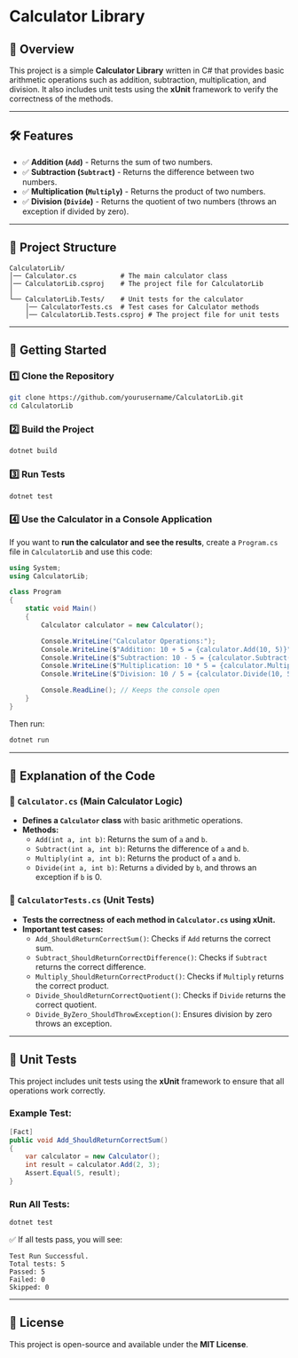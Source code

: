 # Calculator Library

## 📖 Overview
This project is a simple **Calculator Library** written in C# that provides basic arithmetic operations such as addition, subtraction, multiplication, and division. It also includes unit tests using the **xUnit** framework to verify the correctness of the methods.

---

## 🛠 Features
- ✅ **Addition (`Add`)** - Returns the sum of two numbers.
- ✅ **Subtraction (`Subtract`)** - Returns the difference between two numbers.
- ✅ **Multiplication (`Multiply`)** - Returns the product of two numbers.
- ✅ **Division (`Divide`)** - Returns the quotient of two numbers (throws an exception if divided by zero).

---

## 📂 Project Structure
```
CalculatorLib/
│── Calculator.cs           # The main calculator class
│── CalculatorLib.csproj    # The project file for CalculatorLib
│
└── CalculatorLib.Tests/    # Unit tests for the calculator
    │── CalculatorTests.cs  # Test cases for Calculator methods
    │── CalculatorLib.Tests.csproj # The project file for unit tests
```

---

## 🚀 Getting Started

### 1️⃣ **Clone the Repository**
```sh
git clone https://github.com/yourusername/CalculatorLib.git
cd CalculatorLib
```

### 2️⃣ **Build the Project**
```sh
dotnet build
```

### 3️⃣ **Run Tests**
```sh
dotnet test
```

### 4️⃣ **Use the Calculator in a Console Application**
If you want to **run the calculator and see the results**, create a `Program.cs` file in `CalculatorLib` and use this code:

```csharp
using System;
using CalculatorLib;

class Program
{
    static void Main()
    {
        Calculator calculator = new Calculator();

        Console.WriteLine("Calculator Operations:");
        Console.WriteLine($"Addition: 10 + 5 = {calculator.Add(10, 5)}");
        Console.WriteLine($"Subtraction: 10 - 5 = {calculator.Subtract(10, 5)}");
        Console.WriteLine($"Multiplication: 10 * 5 = {calculator.Multiply(10, 5)}");
        Console.WriteLine($"Division: 10 / 5 = {calculator.Divide(10, 5)}");

        Console.ReadLine(); // Keeps the console open
    }
}
```

Then run:
```sh
dotnet run
```

---

## 🧩 Explanation of the Code

### 📌 `Calculator.cs` (Main Calculator Logic)
- **Defines a `Calculator` class** with basic arithmetic operations.
- **Methods:**
  - `Add(int a, int b)`: Returns the sum of `a` and `b`.
  - `Subtract(int a, int b)`: Returns the difference of `a` and `b`.
  - `Multiply(int a, int b)`: Returns the product of `a` and `b`.
  - `Divide(int a, int b)`: Returns `a` divided by `b`, and throws an exception if `b` is 0.

### 📌 `CalculatorTests.cs` (Unit Tests)
- **Tests the correctness of each method in `Calculator.cs` using xUnit.**
- **Important test cases:**
  - `Add_ShouldReturnCorrectSum()`: Checks if `Add` returns the correct sum.
  - `Subtract_ShouldReturnCorrectDifference()`: Checks if `Subtract` returns the correct difference.
  - `Multiply_ShouldReturnCorrectProduct()`: Checks if `Multiply` returns the correct product.
  - `Divide_ShouldReturnCorrectQuotient()`: Checks if `Divide` returns the correct quotient.
  - `Divide_ByZero_ShouldThrowException()`: Ensures division by zero throws an exception.

---

## 🧪 Unit Tests
This project includes unit tests using the **xUnit** framework to ensure that all operations work correctly.

### **Example Test:**
```csharp
[Fact]
public void Add_ShouldReturnCorrectSum()
{
    var calculator = new Calculator();
    int result = calculator.Add(2, 3);
    Assert.Equal(5, result);
}
```

### **Run All Tests:**
```sh
dotnet test
```

✅ If all tests pass, you will see:
```
Test Run Successful.
Total tests: 5
Passed: 5
Failed: 0
Skipped: 0
```

---

## 📜 License
This project is open-source and available under the **MIT License**.









